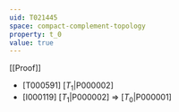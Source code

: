 ```yaml
---
uid: T021445
space: compact-complement-topology
property: t_0
value: true
---
```

[[Proof]]

* [T000591] [$T_1$|P000002]
* [I000119] [$T_1$|P000002] => [$T_0$|P000001]

